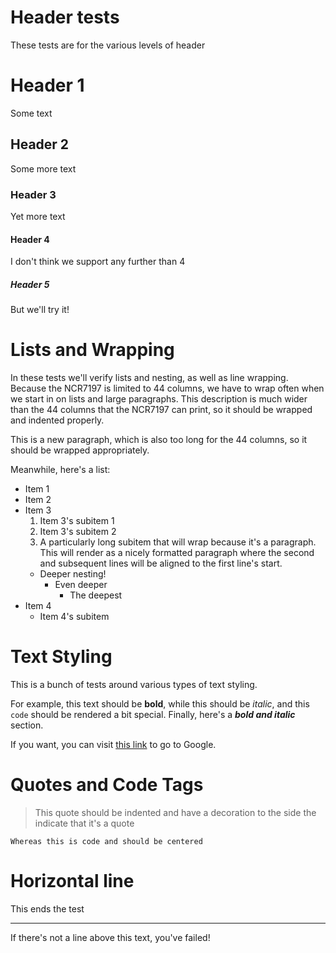 # Header tests

These tests are for the various levels of header

# Header 1

Some text

## Header 2

Some more text 

### Header 3

Yet more text

#### Header 4

I don't think we support any further than 4

##### Header 5

But we'll try it!

# Lists and Wrapping

In these tests we'll verify lists and nesting, as well as line wrapping. Because the NCR7197 is limited to 44 columns, we have to wrap often when we start in on lists and large paragraphs. This description is much wider than the 44 columns that the NCR7197 can print, so it should be wrapped and indented properly.

This is a new paragraph, which is also too long for the 44 columns, so it should be wrapped appropriately.

Meanwhile, here's a list:
* Item 1
* Item 2
* Item 3
  1. Item 3's subitem 1
  2. Item 3's subitem 2
  3. A particularly long subitem that will wrap because it's a paragraph. This will render as a nicely formatted paragraph where the second and subsequent lines will be aligned to the first line's start.
    * Deeper nesting!
      * Even deeper
        * The deepest
* Item 4
  * Item 4's subitem

# Text Styling

This is a bunch of tests around various types of text styling.

For example, this text should be **bold**, while this should be *italic*, and this `code` should be rendered a bit special.
Finally, here's a ***bold and italic*** section.

If you want, you can visit [this link](www.google.com) to go to Google.

# Quotes and Code Tags

> This quote should be indented and have a decoration to the side the indicate that it's a quote

```
Whereas this is code and should be centered
```

# Horizontal line

This ends the test

---

If there's not a line above this text, you've failed!
